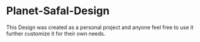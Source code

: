 # Planet-Safal-Design
This Design was created as a personal project and anyone feel free to use it further customize it for their own needs.
